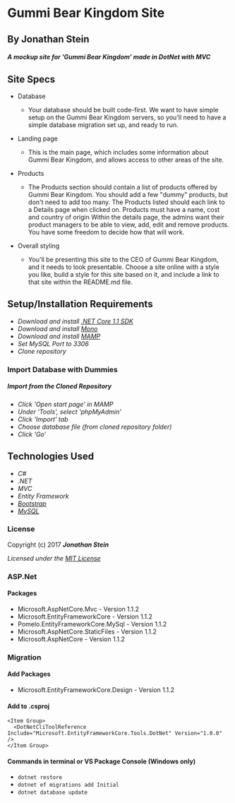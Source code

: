 # Gummi Bear Kingdom Site

## By Jonathan Stein

#### _A mockup site for 'Gummi Bear Kingdom' made in DotNet with MVC_

## Site Specs

- Database

  - Your database should be built code-first. We want to have simple setup on the Gummi Bear Kingdom servers, so you'll need to have a simple database migration set up, and ready to run.

- Landing page

    - This is the main page, which includes some information about Gummi Bear Kingdom, and allows access to other areas of the site.

- Products

    - The Products section should contain a list of products offered by Gummi Bear Kingdom. You should add a few "dummy" products, but don't need to add too many. The Products listed should each link to a Details page when clicked on. Products must have a name, cost and country of origin Within the details page, the admins want their product managers to be able to view, add, edit and remove products. You have some freedom to decide how that will work.


- Overall styling

  - You'll be presenting this site to the CEO of Gummi Bear Kingdom, and it needs to look presentable. Choose a site online with a style you like, build a style for this site based on it, and include a link to that site within the README.md file.



## Setup/Installation Requirements

* _Download and install [.NET Core 1.1 SDK](https://www.microsoft.com/net/download/core)_
* _Download and install [Mono](http://www.mono-project.com/download/)_
* _Download and install [MAMP](https://www.mamp.info/en/)_
* _Set MySQL Port to 3306_
* _Clone repository_

### Import Database with Dummies
##### Import from the Cloned Repository
* _Click 'Open start page' in MAMP_
* _Under 'Tools', select 'phpMyAdmin'_
* _Click 'Import' tab_
* _Choose database file (from cloned repository folder)_
* _Click 'Go'_

## Technologies Used
* _C#_
* _.NET_
* _MVC_
* _Entity Framework_
* _[Bootstrap](http://getbootstrap.com/getting-started/)_
* _[MySQL](https://www.mysql.com/)_

### License

Copyright (c) 2017 **_Jonathan Stein_**

*Licensed under the [MIT License](https://opensource.org/licenses/MIT)*


### ASP.Net
#### Packages
* Microsoft.AspNetCore.Mvc - Version 1.1.2
* Microsoft.EntityFrameworkCore - Version 1.1.2
* Pomelo.EntityFrameworkCore.MySql - Version 1.1.2
* Microsoft.AspNetCore.StaticFiles - Version 1.1.2
* Microsoft.AspNetCore - Version 1.1.2

### Migration
#### Add Packages
* Microsoft.EntityFrameworkCore.Design - Version 1.1.2

#### Add to .csproj
```
<Item Group>
  <DotNetCliToolReference Include="Microsoft.EntityFrameworkCore.Tools.DotNet" Version="1.0.0" />
</Item Group>
```

#### Commands in terminal or VS Package Console (Windows only)
* `dotnet restore`
* `dotnet ef migrations add Initial` 
* `dotnet database update`

